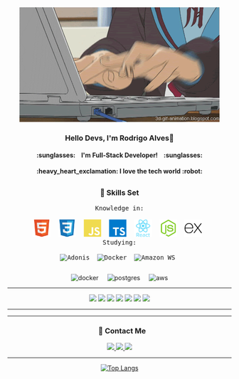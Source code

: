 <div align="center" >
  <img src="https://github.com/rodrigodevelop-tech/rodrigodevelop-tech/blob/main/1869.gif" >
</div>

<p>
   <h3 align="center">Hello Devs, I'm Rodrigo Alves👋</h3>
   <h4 align="center"> :sunglasses: &nbsp;&nbsp;&nbsp;I'm Full-Stack Developer! &nbsp;&nbsp;&nbsp;:sunglasses:</h4>
   <h4 align="center"> :heavy_heart_exclamation: I love the tech world :robot: </h4>
</p>

##
 <p>
    <h3 align="center">🧠 Skills Set </h3>
 </p>
 
 
 <div style="display: inline_block;" align="center">
  <kbd align="center">
      <kbd>Knowledge in:</kbd>
      <br />
      <br />
      <img   title="HTML5"          alt="HTML"    width="40"    height="40" src="https://raw.githubusercontent.com/devicons/devicon/master/icons/html5/html5-original.svg"></img>&nbsp;
      <img   title="CSS3"           alt="CSS"     width="40"    height="40" src="https://raw.githubusercontent.com/devicons/devicon/master/icons/css3/css3-original.svg"></img>&nbsp;
      <img   title="Javascript"     alt="Js"      width="40"    height="40" src="https://raw.githubusercontent.com/devicons/devicon/master/icons/javascript/javascript-plain.svg"></img>&nbsp;
      <img   title="Typescript"     alt="ts"      width="40"    height="40" src="https://raw.githubusercontent.com/devicons/devicon/master/icons/typescript/typescript-original.svg"></img>&nbsp;
      <img   title="ReactJS"        alt="react"   width="40"    height="40" src="https://raw.githubusercontent.com/devicons/devicon/master/icons/react/react-original-wordmark.svg" ></img>&nbsp;
      <img   title="NodeJS"         alt="node"    width="40"    height="40" src="https://raw.githubusercontent.com/devicons/devicon/master/icons/nodejs/nodejs-plain.svg"></img>&nbsp;
      <img   title="Express"        alt="express" width="40"    height="40" src="https://raw.githubusercontent.com/devicons/devicon/master/icons/express/express-original.svg"></img>&nbsp;
      <br /> 
  </kbd>
      <kbd align="center">
      <kbd>Studying:</kbd>
      <br />
      <br />
      <img   title="Adonis"         alt="Adonis"  width="40"   height="40" src="https://cdn.jsdelivr.net/gh/devicons/devicon/icons/adonisjs/adonisjs-original.svg"></img>&nbsp;
      <img   title="Docker"         alt="Docker"  width="40"    height="40" src="https://cdn.jsdelivr.net/gh/devicons/devicon/icons/docker/docker-original-wordmark.svg"></img>&nbsp;
      <img   title="Amazon WS"     alt="Amazon WS"      width="40"    height="40" src="https://logodownload.org/wp-content/uploads/2017/11/amazon-web-services-logo.png"></img>&nbsp;
      <br />
  </kbd>
</div>
 
 ##
 

<div align="center"> 
 
  <img  src="https://cdn.jsdelivr.net/gh/devicons/devicon/icons/docker/docker-original-wordmark.svg" alt="docker" width="40" height="40" style="max-width:100%">        
  </img>&nbsp;&nbsp;&nbsp;  
  <img  src="https://cdn.jsdelivr.net/gh/devicons/devicon/icons/postgresql/postgresql-plain-wordmark.svg" alt="postgres" width="40" height="40" style="max-width:100%">     
  </img>&nbsp;&nbsp;&nbsp;
  <img  src="https://logodownload.org/wp-content/uploads/2017/11/amazon-web-services-logo.png" alt="aws" width="50" height="40" style="max-width:100%"></img>
</div>

<hr/>

<div align="center">
  <img src="https://img.shields.io/badge/Delphi-B22222?style=for-the-badge&logo=delphi&logoColor=white" />
  <img src="https://img.shields.io/badge/Arduino-00979D?style=for-the-badge&logo=Arduino&logoColor=white" />
  <img src="https://img.shields.io/badge/PHP-777BB4?style=for-the-badge&logo=php&logoColor=white" />
  <img src="https://img.shields.io/badge/Notion-000000?style=for-the-badge&logo=notion&logoColor=white" />
  <img src="https://img.shields.io/badge/Trello-0052CC?style=for-the-badge&logo=trello&logoColor=white" />
  <img src="https://img.shields.io/badge/Figma-F24E1E?style=for-the-badge&logo=figma&logoColor=white" />
  <img src="https://img.shields.io/badge/Adobe%20XD-470137?style=for-the-badge&logo=Adobe%20XD&logoColor=#FF61F6" />
</div>

<hr/>
<hr/>

<p>
  <h3 align="center">  &nbsp;&nbsp;&nbsp;💬 Contact Me</h3>
</p>

<div align="center">
  <a href="https://www.linkedin.com/in/rodrigo-si/" target="_blank" >
    <img src="https://img.shields.io/badge/LinkedIn-0077B5?style=for-the-badge&logo=linkedin&logoColor=white" >
  </a>
  <a href="https://github.com/rodrigodevelop-tech" target="_blank" >
    <img src="https://img.shields.io/badge/GitHub-100000?style=for-the-badge&logo=github&logoColor=white">
  </a>
  <a href="https://expo.dev/@rodrigodev_cpc" target="_blank" >
    <img src="https://img.shields.io/badge/Expo-1B1F23?style=for-the-badge&logo=expo&logoColor=white">
  </a>
</div>

<hr/>

<div align="center">

   [![Top Langs](https://github-readme-stats.vercel.app/api/top-langs/?username=rodrigodevelop-tech&layout=compact)](https://github.com/rodrigodevelop-tech/github-readme-stats) 
  
</div>




